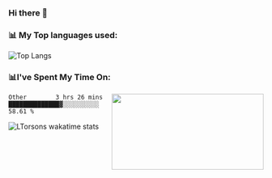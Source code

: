 ### Hi there 👋

<h3>📊 My Top languages used:</h3>

![Top Langs](https://github-readme-stats.vercel.app/api/top-langs/?username=LTorson&layout=compact)


<h3>📊I've Spent My Time On:</h3>
<img align='right' src="https://github-readme-stats.vercel.app/api?username=ltorson&show_icons=true&theme=radical&count_private=true", width="300" height="150">

<!--START_SECTION:waka-->

```text
Other        3 hrs 26 mins   ██████████████▓░░░░░░░░░░   58.61 %
```

<!--END_SECTION:waka-->

![LTorsons wakatime stats](https://github-readme-stats.vercel.app/api/wakatime?username=LeeTorson)


